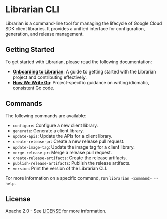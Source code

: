 # Librarian CLI

Librarian is a command-line tool for managing the lifecycle of Google Cloud SDK client libraries. It provides a unified interface for configuration, generation, and release management.

## Getting Started

To get started with Librarian, please read the following documentation:

*   [**Onboarding to Librarian**](./doc/onboarding.md): A guide to getting started with the Librarian project and contributing effectively.
*   [**How We Write Go**](./doc/howwewritego.md): Project-specific guidance on writing idiomatic, consistent Go code.

## Commands

The following commands are available:

*   `configure`: Configure a new client library.
*   `generate`: Generate a client library.
*   `update-apis`: Update the APIs for a client library.
*   `create-release-pr`: Create a new release pull request.
*   `update-image-tag`: Update the image tag for a client library.
*   `merge-release-pr`: Merge a release pull request.
*   `create-release-artifacts`: Create the release artifacts.
*   `publish-release-artifacts`: Publish the release artifacts.
*   `version`: Print the version of the Librarian CLI.

For more information on a specific command, run `librarian <command> --help`.

## License

Apache 2.0 - See [LICENSE](./LICENSE) for more information.